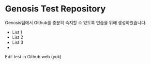 Genosis Test Repository
=======================
Genosis팀에서 Github를 충분히 숙지할 수 있도록 연습을 위해 생성하였습니다.
* List 1
* List 2
* List 3
* 

Edit test in Github web (yuk)
